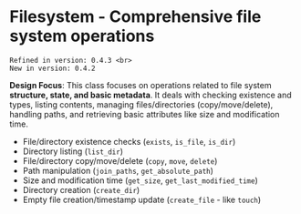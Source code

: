 # Filesystem - Comprehensive file system operations

```{note}
Refined in version: 0.4.3 <br>
New in version: 0.4.2
```

**Design Focus**: This class focuses on operations related to file system **structure, state, and basic metadata**. It deals with checking existence and types, listing contents, managing files/directories (copy/move/delete), handling paths, and retrieving basic attributes like size and modification time.

- File/directory existence checks (`exists`, `is_file`, `is_dir`)
- Directory listing (`list_dir`)
- File/directory copy/move/delete (`copy`, `move`, `delete`)
- Path manipulation (`join_paths`, `get_absolute_path`)
- Size and modification time (`get_size`, `get_last_modified_time`)
- Directory creation (`create_dir`)
- Empty file creation/timestamp update (`create_file` - like `touch`)

